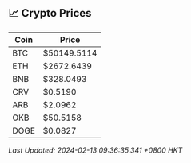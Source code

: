 ## 📈 Crypto Prices

| Coin | Price |
| ---- | ----- |
| BTC | $50149.5114 |
| ETH | $2672.6439 |
| BNB | $328.0493 |
| CRV | $0.5190 |
| ARB | $2.0962 |
| OKB | $50.5158 |
| DOGE | $0.0827 |

_Last Updated: 2024-02-13 09:36:35.341 +0800 HKT_